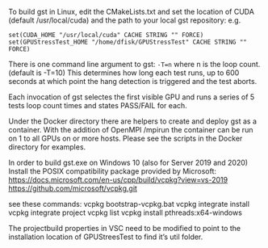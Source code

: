To build gst in Linux, edit the CMakeLists.txt and set the location of CUDA 
(default /usr/local/cuda) and the path to your local gst repository:
e.g.
```
set(CUDA_HOME "/usr/local/cuda" CACHE STRING "" FORCE)
set(GPUStressTest_HOME "/home/dfisk/GPUStressTest" CACHE STRING "" FORCE)
```
There is one command line argument to gst: ```-T=n```   where n is the loop count.
(default is -T=10)  This determines how long each test runs, up to 600 seconds
at which point the hang detection is triggered and the test aborts.

Each invocation of gst selectes the first visible GPU and runs a series of 5 tests
loop count times and states PASS/FAIL for each.

Under the Docker directory there are helpers to create and deploy gst as a container. 
With the addition of OpenMPI /mpirun the container can be run on 1 to all GPUs
on or more hosts. Please see the scripts in the Docker directory for examples.

In order to build gst.exe on Windows 10 (also for Server 2019 and 2020)
Install the POSIX compatibility package provided by Microsoft:
https://docs.microsoft.com/en-us/cpp/build/vcpkg?view=vs-2019
https://github.com/microsoft/vcpkg.git

see these commands:
vcpkg bootstrap-vcpkg.bat
vcpkg integrate install
vcpkg integrate project
vcpkg list
vcpkg install pthreads:x64-windows

The projectbuild properties in VSC need to be modified to point to the installation location of GPUStreesTest to find it’s util folder.


